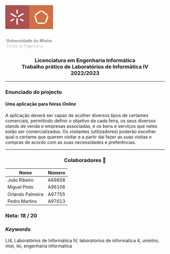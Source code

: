 <img src='uminho.png' width="30%"/>

<h3 align="center">Licenciatura em Engenharia Informática <br> Trabalho prático de Laboratórios de Informática IV <br> 2022/2023 </h3>

---

### Enunciado do projecto

#### Uma aplicação para feiras <i>Online</i>

A aplicação deverá ser capaz de acolher diversos tipos de certames
comerciais, permitindo definir o objetivo de cada feira, os seus diversos
stands de venda e empresas associadas, e os bens e serviços que neles
estão ser comercializados. Os visitantes (utilizadores) poderão escolher
qual o certame que querem visitar e a partir daí fazer as suas visitas e
compras de acordo com as suas necessidades e preferências. 

---
<h3 align="center"> Colaboradores &#129309 </h2>

<div align="center">

| Nome             | Número |
|------------------|--------|
| João Ribeiro     | A69858 |
| Miguel Pinto     | A96106 |
| Orlando Palmeira | A97755 |
| Pedro Martins    | A97613 |

</div>

### Nota: 18 / 20

<h3><i>Keywords</i></h3>
LI4, Laboratórios de Informática IV, laboratorios de informatica 4, uminho, miei, lei, engenharia informatica
